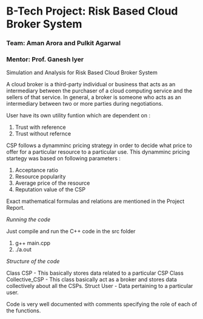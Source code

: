 # B-Tech Project: Risk Based Cloud Broker System

### Team: Aman Arora and Pulkit Agarwal
### Mentor: Prof. Ganesh Iyer

Simulation and Analysis for Risk Based Cloud Broker System 

A cloud broker is a third-party individual or business that acts as an intermediary between the purchaser of a cloud computing service and the sellers of that service. In general, a broker is someone who acts as an intermediary between two or more parties during negotiations.

User have its own utility funtion which are dependent on :

1) Trust with reference
2) Trust without refernce

CSP follows a dynamminc pricing strategy in order to decide what price to offer for a particular resource to a particular use. This dynamminc pricing startegy was based on following parameters :

1) Acceptance ratio
2) Resource popularity
3) Average price of the resource
4) Reputation value of the CSP

Exact mathematical formulas and relations are mentioned in the Project Report.

*Running the code*

Just compile and run the C++ code in the src folder 
1) g++ main.cpp
2) ./a.out

*Structure of the code*

Class CSP - This basically stores data related to a particular CSP
Class Collective_CSP - This class basically act as a broker and stores data collectively about all the CSPs.
Struct User - Data pertaining to a particular user.


Code is very well documented with comments specifying the role of each of the functions.